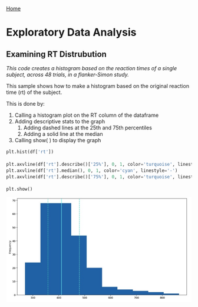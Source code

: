 <a href="https://mayadickson.github.io/Portfolio/">Home</a>


# Exploratory Data Analysis
## Examining RT Distrubution
*This code creates a histogram based on the reaction times of a single subject, across 48 trials, in a flanker-Simon study.*


This sample shows how to make a histogram based on the original reaction time (rt) of the subject. 

This is done by:

1. Calling a histogram plot on the RT column of the dataframe
2. Adding descriptive stats to the graph
    1. Adding dashed lines at the 25th and 75th percentiles
    2. Adding a solid line at the median
3. Calling show( ) to display the graph

```python
plt.hist(df['rt'])

plt.axvline(df['rt'].describe()['25%'], 0, 1, color='turquoise', linestyle='--')
plt.axvline(df['rt'].median(), 0, 1, color='cyan', linestyle='-')
plt.axvline(df['rt'].describe()['75%'], 0, 1, color='turquoise', linestyle='--')

plt.show()
```

![](hist1.jpeg)
